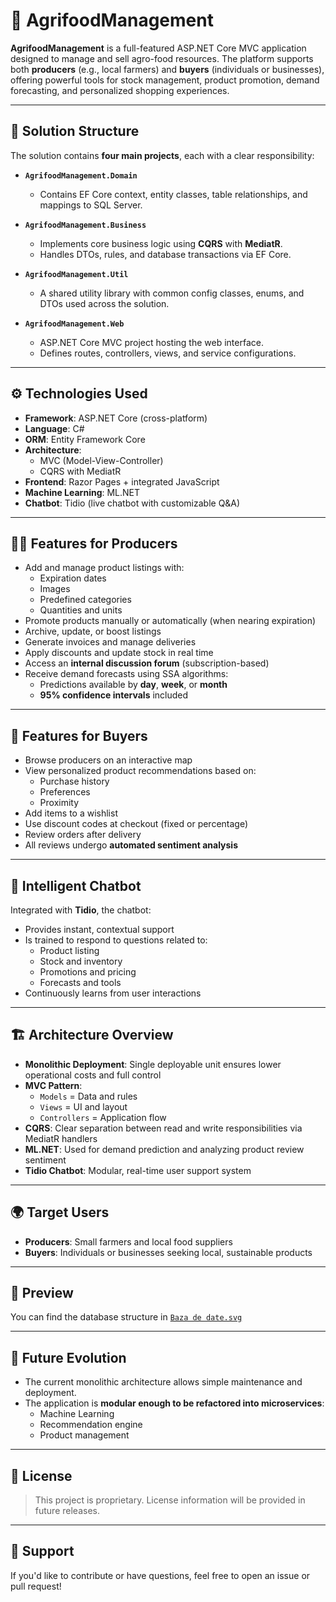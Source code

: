 # 🌾 AgrifoodManagement

**AgrifoodManagement** is a full-featured ASP.NET Core MVC application designed to manage and sell agro-food resources. The platform supports both **producers** (e.g., local farmers) and **buyers** (individuals or businesses), offering powerful tools for stock management, product promotion, demand forecasting, and personalized shopping experiences.

---

## 📁 Solution Structure

The solution contains **four main projects**, each with a clear responsibility:

- **`AgrifoodManagement.Domain`**
  - Contains EF Core context, entity classes, table relationships, and mappings to SQL Server.

- **`AgrifoodManagement.Business`**
  - Implements core business logic using **CQRS** with **MediatR**.
  - Handles DTOs, rules, and database transactions via EF Core.

- **`AgrifoodManagement.Util`**
  - A shared utility library with common config classes, enums, and DTOs used across the solution.

- **`AgrifoodManagement.Web`**
  - ASP.NET Core MVC project hosting the web interface.
  - Defines routes, controllers, views, and service configurations.

---

## ⚙️ Technologies Used

- **Framework**: ASP.NET Core (cross-platform)
- **Language**: C#
- **ORM**: Entity Framework Core
- **Architecture**:
  - MVC (Model-View-Controller)
  - CQRS with MediatR
- **Frontend**: Razor Pages + integrated JavaScript
- **Machine Learning**: ML.NET
- **Chatbot**: Tidio (live chatbot with customizable Q&A)

---

## 👨‍🌾 Features for Producers

- Add and manage product listings with:
  - Expiration dates
  - Images
  - Predefined categories
  - Quantities and units
- Promote products manually or automatically (when nearing expiration)
- Archive, update, or boost listings
- Generate invoices and manage deliveries
- Apply discounts and update stock in real time
- Access an **internal discussion forum** (subscription-based)
- Receive demand forecasts using SSA algorithms:
  - Predictions available by **day**, **week**, or **month**
  - **95% confidence intervals** included

---

## 🛒 Features for Buyers

- Browse producers on an interactive map
- View personalized product recommendations based on:
  - Purchase history
  - Preferences
  - Proximity
- Add items to a wishlist
- Use discount codes at checkout (fixed or percentage)
- Review orders after delivery
- All reviews undergo **automated sentiment analysis**

---

## 🤖 Intelligent Chatbot

Integrated with **Tidio**, the chatbot:
- Provides instant, contextual support
- Is trained to respond to questions related to:
  - Product listing
  - Stock and inventory
  - Promotions and pricing
  - Forecasts and tools
- Continuously learns from user interactions

---

## 🏗️ Architecture Overview

- **Monolithic Deployment**: Single deployable unit ensures lower operational costs and full control
- **MVC Pattern**:
  - `Models` = Data and rules
  - `Views` = UI and layout
  - `Controllers` = Application flow
- **CQRS**: Clear separation between read and write responsibilities via MediatR handlers
- **ML.NET**: Used for demand prediction and analyzing product review sentiment
- **Tidio Chatbot**: Modular, real-time user support system

---

## 🌍 Target Users

- **Producers**: Small farmers and local food suppliers
- **Buyers**: Individuals or businesses seeking local, sustainable products

---

## 📸 Preview

You can find the database structure in [`Baza de date.svg`](./Baza%20de%20date.svg)

---

## 🚀 Future Evolution

- The current monolithic architecture allows simple maintenance and deployment.
- The application is **modular enough to be refactored into microservices**:
  - Machine Learning
  - Recommendation engine
  - Product management

---

## 📜 License

> This project is proprietary. License information will be provided in future releases.

---

## 🙋 Support

If you'd like to contribute or have questions, feel free to open an issue or pull request!

